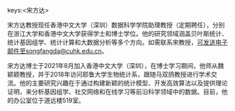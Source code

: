 keys:<宋方达>


宋方达教授现任香港中文大学（深圳）数据科学学院助理教授（定期聘任），分别在浙江大学和香港中文大学获得学士和博士学位。他的研究领域涵盖贝叶斯统计、统计基因组学、统计计算和大数据分析等多个方向。如需联系宋教授，可发送电子邮件至songfangda@cuhk.edu.cn。

宋方达博士于2021年8月加入香港中文大学（深圳），在博士学习期间，他师从魏颖颖教授，并于2018年访问耶鲁大学生物统计系，跟随马双鸽教授进行学术交流。他的主要研究兴趣在于通过构建新颖的统计模型、开发高效算法以及提供理论证明，来分析基因组学、社交网络和在线学习等前沿科学领域中的数据。目前，他的办公室位于道远楼519室。